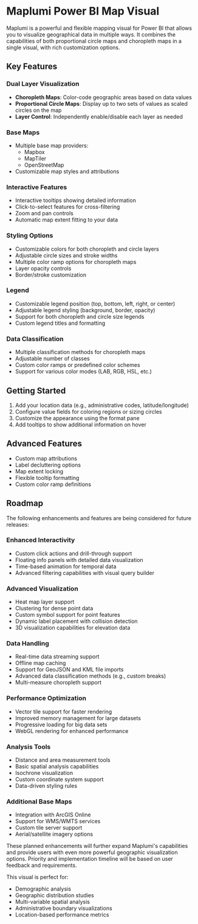 Maplumi Power BI Map Visual
=====================

Maplumi is a powerful and flexible mapping visual for Power BI that allows you to visualize geographical data in multiple ways. It combines the capabilities of both proportional circle maps and choropleth maps in a single visual, with rich customization options.

Key Features
-----------

### Dual Layer Visualization
- **Choropleth Maps**: Color-code geographic areas based on data values
- **Proportional Circle Maps**: Display up to two sets of values as scaled circles on the map
- **Layer Control**: Independently enable/disable each layer as needed

### Base Maps
- Multiple base map providers:
  - Mapbox
  - MapTiler
  - OpenStreetMap
- Customizable map styles and attributions

### Interactive Features
- Interactive tooltips showing detailed information
- Click-to-select features for cross-filtering
- Zoom and pan controls
- Automatic map extent fitting to your data

### Styling Options
- Customizable colors for both choropleth and circle layers
- Adjustable circle sizes and stroke widths
- Multiple color ramp options for choropleth maps
- Layer opacity controls
- Border/stroke customization

### Legend
- Customizable legend position (top, bottom, left, right, or center)
- Adjustable legend styling (background, border, opacity)
- Support for both choropleth and circle size legends
- Custom legend titles and formatting

### Data Classification
- Multiple classification methods for choropleth maps
- Adjustable number of classes
- Custom color ramps or predefined color schemes
- Support for various color modes (LAB, RGB, HSL, etc.)

Getting Started
-------------
1. Add your location data (e.g., administrative codes, latitude/longitude)
2. Configure value fields for coloring regions or sizing circles
3. Customize the appearance using the format pane
4. Add tooltips to show additional information on hover

Advanced Features
---------------
- Custom map attributions
- Label decluttering options
- Map extent locking
- Flexible tooltip formatting
- Custom color ramp definitions

Roadmap
-------

The following enhancements and features are being considered for future releases:

### Enhanced Interactivity
- Custom click actions and drill-through support
- Floating info panels with detailed data visualization
- Time-based animation for temporal data
- Advanced filtering capabilities with visual query builder

### Advanced Visualization
- Heat map layer support
- Clustering for dense point data
- Custom symbol support for point features
- Dynamic label placement with collision detection
- 3D visualization capabilities for elevation data

### Data Handling
- Real-time data streaming support
- Offline map caching
- Support for GeoJSON and KML file imports
- Advanced data classification methods (e.g., custom breaks)
- Multi-measure choropleth support

### Performance Optimization
- Vector tile support for faster rendering
- Improved memory management for large datasets
- Progressive loading for big data sets
- WebGL rendering for enhanced performance

### Analysis Tools
- Distance and area measurement tools
- Basic spatial analysis capabilities
- Isochrone visualization
- Custom coordinate system support
- Data-driven styling rules

### Additional Base Maps
- Integration with ArcGIS Online
- Support for WMS/WMTS services
- Custom tile server support
- Aerial/satellite imagery options

These planned enhancements will further expand Maplumi's capabilities and provide users with even more powerful geographic visualization options. Priority and implementation timeline will be based on user feedback and requirements.

This visual is perfect for:
- Demographic analysis
- Geographic distribution studies
- Multi-variable spatial analysis
- Administrative boundary visualizations
- Location-based performance metrics